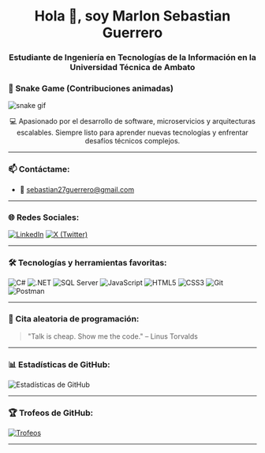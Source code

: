 <h1 align="center">Hola 👋, soy Marlon Sebastian Guerrero</h1>
<h3 align="center">Estudiante de Ingeniería en Tecnologías de la Información en la Universidad Técnica de Ambato</h3>

### 🐍 Snake Game (Contribuciones animadas)

<picture>
  <source media="(prefers-color-scheme: dark)" srcset="dist/github-snake-dark.svg" />
  <source media="(prefers-color-scheme: light)" srcset="dist/github-snake.svg" />
  <img alt="snake gif" src="dist/github-snake.svg" />
</picture>

<p align="center">
  💻 Apasionado por el desarrollo de software, microservicios y arquitecturas escalables.  
  Siempre listo para aprender nuevas tecnologías y enfrentar desafíos técnicos complejos.
</p>

---

### 📫 Contáctame:
- 📧 sebastian27guerrero@gmail.com

---

### 🌐 Redes Sociales:
[![LinkedIn](https://img.shields.io/badge/LinkedIn-blue?logo=linkedin&style=for-the-badge)](https://linkedin.com/)
[![X (Twitter)](https://img.shields.io/badge/X-black?logo=twitter&style=for-the-badge)](https://x.com/)

---

### 🛠️ Tecnologías y herramientas favoritas:
![C#](https://img.shields.io/badge/-CSharp-239120?style=flat-square&logo=c-sharp&logoColor=white)
![.NET](https://img.shields.io/badge/-.NET-512BD4?style=flat-square&logo=dotnet&logoColor=white)
![SQL Server](https://img.shields.io/badge/-SQL%20Server-CC2927?style=flat-square&logo=microsoft-sql-server&logoColor=white)
![JavaScript](https://img.shields.io/badge/-JavaScript-F7DF1E?style=flat-square&logo=javascript&logoColor=black)
![HTML5](https://img.shields.io/badge/-HTML5-E34F26?style=flat-square&logo=html5&logoColor=white)
![CSS3](https://img.shields.io/badge/-CSS3-1572B6?style=flat-square&logo=css3&logoColor=white)
![Git](https://img.shields.io/badge/-Git-F05032?style=flat-square&logo=git&logoColor=white)
![Postman](https://img.shields.io/badge/-Postman-FF6C37?style=flat-square&logo=postman&logoColor=white)

---

### 🧠 Cita aleatoria de programación:
> "Talk is cheap. Show me the code." – Linus Torvalds

---

### 📊 Estadísticas de GitHub:

![Estadísticas de GitHub](https://github-readme-stats.vercel.app/api?username=SebastianGuerrero27&show_icons=true&theme=github_dark)

---

### 🏆 Trofeos de GitHub:

[![Trofeos](https://github-profile-trophy.vercel.app/?username=SebastianGuerrero27&theme=onedark)](https://github.com/ryo-ma/github-profile-trophy)

---

